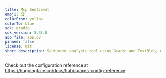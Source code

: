 ```yaml
---
title: Mcp Sentiment
emoji: 🏆
colorFrom: yellow
colorTo: blue
sdk: gradio
sdk_version: 5.35.0
app_file: app.py
pinned: false
license: mit
short_description: Sentiment analysis tool using Gradio and TextBlob, with MCP
---
```


Check out the configuration reference at https://huggingface.co/docs/hub/spaces-config-reference
